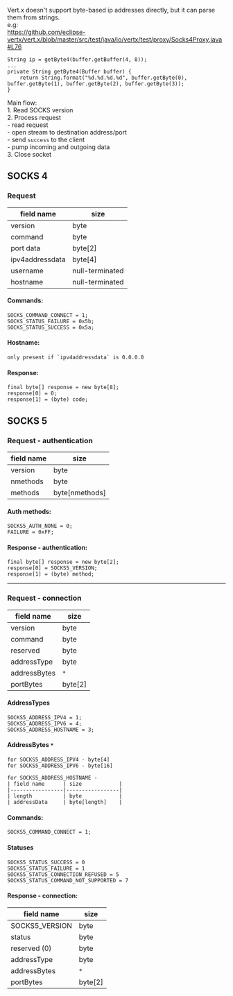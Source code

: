 Vert.x doesn't support byte-based ip addresses directly, but it can parse them from strings.  
e.g:  
https://github.com/eclipse-vertx/vert.x/blob/master/src/test/java/io/vertx/test/proxy/Socks4Proxy.java#L76  
```  
String ip = getByte4(buffer.getBuffer(4, 8));  
...  
private String getByte4(Buffer buffer) {  
    return String.format("%d.%d.%d.%d", buffer.getByte(0), buffer.getByte(1), buffer.getByte(2), buffer.getByte(3));  
}  
```  
  
Main flow:  
	1. Read SOCKS version  
	2. Process request  
		- read request  
		- open stream to destination address/port  
		- send `success` to the client  
		- pump incoming and outgoing data  
	3. Close socket  
  
  
## SOCKS 4  
  
### Request  
  
| field name      | size            |  
|-----------------|-----------------|  
| version         | byte            |  
| command         | byte            |  
| port data       | byte[2]         |  
| ipv4addressdata | byte[4]         |  
| username        | null-terminated |  
| hostname        | null-terminated |  
  
#### Commands:  
    SOCKS_COMMAND_CONNECT = 1;  
    SOCKS_STATUS_FAILURE = 0x5b;  
    SOCKS_STATUS_SUCCESS = 0x5a;  
  
#### Hostname:  
    only present if `ipv4addressdata` is 0.0.0.0  
  
#### Response:  
	final byte[] response = new byte[8];    
	response[0] = 0;    
	response[1] = (byte) code;  
  
## SOCKS 5  
  
### Request - authentication  
  
| field name      | size            |  
|-----------------|-----------------|  
| version         | byte            |  
| nmethods        | byte            |  
| methods         | byte[nmethods]  |  
  
#### Auth methods:  
    SOCKS5_AUTH_NONE = 0;  
    FAILURE = 0xFF;  
  
#### Response - authentication:  
	final byte[] response = new byte[2];    
	response[0] = SOCKS5_VERSION;    
	response[1] = (byte) method;  
	  
---  
  
### Request - connection  
  
| field name      | size            |  
|-----------------|-----------------|  
| version         | byte            |  
| command         | byte            |  
| reserved        | byte            |  
| addressType     | byte            |  
| addressBytes    | `*`             |  
| portBytes       | byte[2]         |  
  
#### AddressTypes  
	SOCKS5_ADDRESS_IPV4 = 1;  
	SOCKS5_ADDRESS_IPV6 = 4;  
	SOCKS5_ADDRESS_HOSTNAME = 3;  
   
#### AddressBytes `*`  
	for SOCKS5_ADDRESS_IPV4 - byte[4]  
	for SOCKS5_ADDRESS_IPV6 - byte[16]  
	  
	for SOCKS5_ADDRESS_HOSTNAME -   
	| field name      | size            |  
	|-----------------|-----------------|  
	| length          | byte            |  
	| addressData     | byte[length]    |  
  
#### Commands:  
	SOCKS5_COMMAND_CONNECT = 1;  
  
#### Statuses  
	SOCKS5_STATUS_SUCCESS = 0  
	SOCKS5_STATUS_FAILURE = 1  
	SOCKS5_STATUS_CONNECTION_REFUSED = 5  
	SOCKS5_STATUS_COMMAND_NOT_SUPPORTED = 7  
  
#### Response - connection:  
| field name      | size            |  
|-----------------|-----------------|  
| SOCKS5_VERSION  | byte            |  
| status          | byte            |  
| reserved (0)    | byte            |  
| addressType     | byte            |  
| addressBytes    | `*`             |  
| portBytes       | byte[2]         |  
